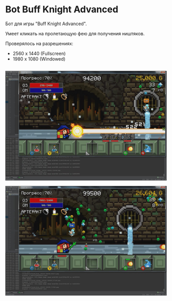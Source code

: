 Bot Buff Knight Advanced
===========

Бот для игры "Buff Knight Advanced".

Умеет кликать на пролетающую фею для получения ништяков.

Проверялось на разрешениях:
  
  * 2560 x 1440 (Fullscreen)
  * 1980 x 1080 (Windowed)

##
![](screenshots/screenshot_1.jpg)

![](screenshots/screenshot_2.jpg)
